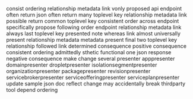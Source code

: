 consist ordering relationship metadata link vonly proposed api endpoint often return json often return many toplevel key relationship metadata link possible return common toplevel key consistent order across endpoint specifically propose following order endpoint relationship metadata link always last toplevel key presented note whereas link almost universally present relationship metadata metadata present final two toplevel key relationship followed link determined consequence positive consequence consistent ordering admittedly sthetic functional one json response negative consequence make change several presenter apppresenter domainpresenter dropletpresenter isolationsegmentpresenter organizationpresenter packagepresenter revisionpresenter servicebrokerpresenter serviceofferingpresenter serviceplanpresenter update sample json doc reflect change may accidentally break thirdparty tool depend ordering